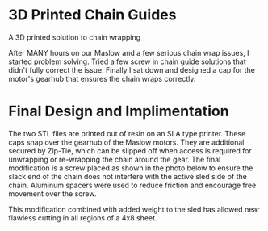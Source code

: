 # 3D Printed Chain Guides

A 3D printed solution to chain wrapping

After MANY hours on our Maslow and a few serious chain wrap issues, I started problem solving. Tried a few screw in chain guide solutions that didn't fully correct the issue. Finally I sat down and designed a cap for the motor's gearhub that ensures the chain wraps correctly.

# Final Design and Implimentation

The two STL files are printed out of resin on an SLA type printer. These caps snap over the gearhub of the Maslow motors. They are additional secured by Zip-Tie, which can be slipped off when access is required for unwrapping or re-wrapping the chain around the gear. The final modification is a screw placed as shown in the photo below to ensure the slack end of the chain does not interfere with the active sled side of the chain. Aluminum spacers were used to reduce friction and encourage free movement over the screw.

This modification combined with added weight to the sled has allowed near flawless cutting in all regions of a 4x8 sheet.
